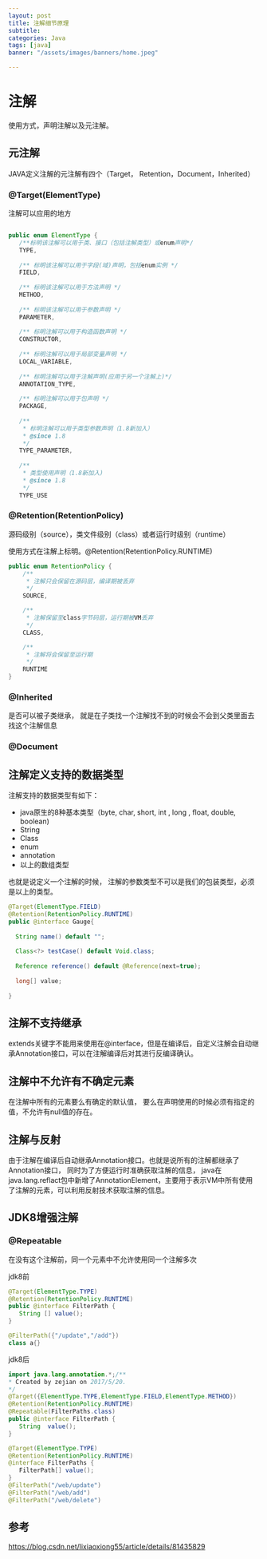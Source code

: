 ```yaml
---
layout: post
title: 注解细节原理
subtitle:
categories: Java
tags: [java]
banner: "/assets/images/banners/home.jpeg"

---
```

#  注解

使用方式，声明注解以及元注解。

## 元注解

JAVA定义注解的元注解有四个（Target， Retention，Document，Inherited）

### @Target(ElementType)

 注解可以应用的地方

```java

public enum ElementType {
   /**标明该注解可以用于类、接口（包括注解类型）或enum声明*/
   TYPE,
 
   /** 标明该注解可以用于字段(域)声明，包括enum实例 */
   FIELD,
 
   /** 标明该注解可以用于方法声明 */
   METHOD,
 
   /** 标明该注解可以用于参数声明 */
   PARAMETER,
 
   /** 标明注解可以用于构造函数声明 */
   CONSTRUCTOR,
 
   /** 标明注解可以用于局部变量声明 */
   LOCAL_VARIABLE,
 
   /** 标明注解可以用于注解声明(应用于另一个注解上)*/
   ANNOTATION_TYPE,
 
   /** 标明注解可以用于包声明 */
   PACKAGE,
 
   /**
    * 标明注解可以用于类型参数声明（1.8新加入）
    * @since 1.8
    */
   TYPE_PARAMETER,
 
   /**
    * 类型使用声明（1.8新加入)
    * @since 1.8
    */
   TYPE_USE

```

### @Retention(RetentionPolicy)

源码级别（source），类文件级别（class）或者运行时级别（runtime）

使用方式在注解上标明。@Retention(RetentionPolicy.RUNTIME)

```java
public enum RetentionPolicy {
    /**
     * 注解只会保留在源码层，编译期被丢弃
     */
    SOURCE,

    /**
     * 注解保留至class字节码层，运行期被VM丢弃
     */
    CLASS,

    /**
     * 注解将会保留至运行期
     */
    RUNTIME
}
```



### @Inherited

是否可以被子类继承， 就是在子类找一个注解找不到的时候会不会到父类里面去找这个注解信息

### @Document



## 注解定义支持的数据类型

注解支持的数据类型有如下：

- java原生的8种基本类型（byte, char, short, int , long , float, double, boolean)
- String
- Class
- enum
- annotation
- 以上的数组类型

也就是说定义一个注解的时候， 注解的参数类型不可以是我们的包装类型，必须是以上的类型。

```java
@Target(ElementType.FIELD)
@Retention(RetentionPolicy.RUNTIME)
public @interface Gauge{
  
  String name() default "";
  
  Class<?> testCase() default Void.class;
  
  Reference reference() default @Reference(next=true);
  
  long[] value; 
  
}
```



## 注解不支持继承

extends关键字不能用来使用在@interface，但是在编译后，自定义注解会自动继承Annotation接口，可以在注解编译后对其进行反编译确认。



## 注解中不允许有不确定元素

在注解中所有的元素要么有确定的默认值， 要么在声明使用的时候必须有指定的值，不允许有null值的存在。





## 注解与反射

由于注解在编译后自动继承Annotation接口。也就是说所有的注解都继承了Annotation接口， 同时为了方便运行时准确获取注解的信息， java在java.lang.reflact包中新增了AnnotationElement，主要用于表示VM中所有使用了注解的元素，可以利用反射技术获取注解的信息。



## JDK8增强注解

### @Repeatable

在没有这个注解前，同一个元素中不允许使用同一个注解多次

jdk8前

```java
@Target(ElementType.TYPE)
@Retention(RetentionPolicy.RUNTIME)
public @interface FilterPath {
   String [] value();
}

@FilterPath({"/update","/add"})
class a{}

```



jdk8后

```java
import java.lang.annotation.*;/**
* Created by zejian on 2017/5/20.
*/
@Target({ElementType.TYPE,ElementType.FIELD,ElementType.METHOD})
@Retention(RetentionPolicy.RUNTIME)
@Repeatable(FilterPaths.class)
public @interface FilterPath {
   String  value();
}

@Target(ElementType.TYPE)
@Retention(RetentionPolicy.RUNTIME)
@interface FilterPaths {
   FilterPath[] value();
}
@FilterPath("/web/update")
@FilterPath("/web/add")
@FilterPath("/web/delete")

```





## 参考
https://blog.csdn.net/lixiaoxiong55/article/details/81435829
